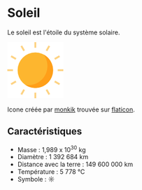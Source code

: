 # Soleil

Le soleil est l'étoile du système solaire.

![Icone du soleil](soleil.png)

Icone créée par [monkik](https://www.flaticon.com/authors/monkik) trouvée sur [flaticon](https://www.flaticon.com/).

## Caractéristiques

- Masse : 1,989 x 10<sup>30</sup> kg
- Diamètre : 1 392 684 km
- Distance avec la terre : 149 600 000 km
- Température : 5 778 °C
- Symbole : &#x263C;